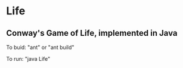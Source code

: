 Life
====

Conway's Game of Life, implemented in Java
-------------------------------------------

To buid: "ant" or "ant build"

To run: "java Life"

